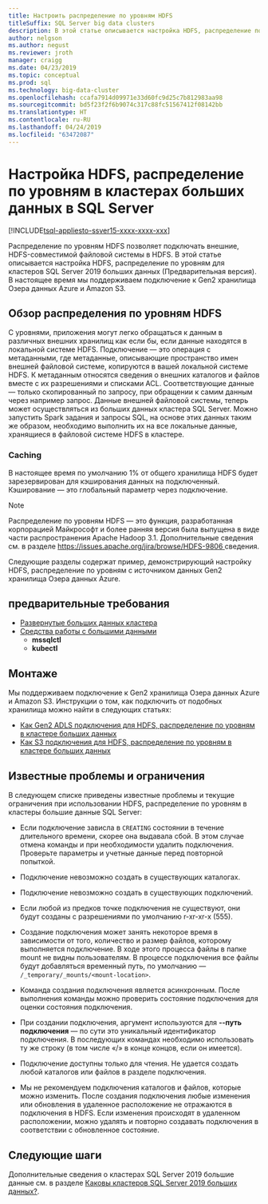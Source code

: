 ```yaml
---
title: Настроить распределение по уровням HDFS
titleSuffix: SQL Server big data clusters
description: В этой статье описывается настройка HDFS, распределение по уровням для монтажа внешней системы хранилище Azure Data Lake файл в HDFS в кластере SQL Server 2019 больших данных (Предварительная версия).
author: nelgson
ms.author: negust
ms.reviewer: jroth
manager: craigg
ms.date: 04/23/2019
ms.topic: conceptual
ms.prod: sql
ms.technology: big-data-cluster
ms.openlocfilehash: ccafa7914d09971e33d60fc9d25c7b812983aa98
ms.sourcegitcommit: bd5f23f2f6b9074c317c88fc51567412f08142bb
ms.translationtype: HT
ms.contentlocale: ru-RU
ms.lasthandoff: 04/24/2019
ms.locfileid: "63472087"
---
```

# <a name="configure-hdfs-tiering-on-sql-server-big-data-clusters"></a>Настройка HDFS, распределение по уровням в кластерах больших данных в SQL Server

[!INCLUDE[tsql-appliesto-ssver15-xxxx-xxxx-xxx](../includes/tsql-appliesto-ssver15-xxxx-xxxx-xxx.md)]

Распределение по уровням HDFS позволяет подключать внешние, HDFS-совместимой файловой системы в HDFS. В этой статье описывается настройка HDFS, распределение по уровням для кластеров SQL Server 2019 больших данных (Предварительная версия). В настоящее время мы поддерживаем подключение к Gen2 хранилища Озера данных Azure и Amazon S3. 

## <a name="hdfs-tiering-overview"></a>Обзор распределения по уровням HDFS

С уровнями, приложения могут легко обращаться к данным в различных внешних хранилищ как если бы, если данные находятся в локальной системе HDFS. Подключение — это операция с метаданными, где метаданные, описывающие пространство имен внешней файловой системе, копируются в вашей локальной системе HDFS. К метаданным относятся сведения о внешних каталогов и файлов вместе с их разрешениями и списками ACL. Соответствующие данные — только скопированный по запросу, при обращении к самим данным через например запрос. Данные внешней файловой системы, теперь может осуществляться из больших данных кластера SQL Server. Можно запустить Spark задания и запросы SQL, на основе этих данных таким же образом, необходимо выполнить их на все локальные данные, хранящиеся в файловой системе HDFS в кластере.

### <a name="caching"></a>Caching
В настоящее время по умолчанию 1% от общего хранилища HDFS будет зарезервирован для кэширования данных на подключенный. Кэширование — это глобальный параметр через подключение.

> [!NOTE]
> Распределение по уровням HDFS — это функция, разработанная корпорацией Майкрософт и более ранняя версия была выпущена в виде части распространения Apache Hadoop 3.1. Дополнительные сведения см. в разделе [ https://issues.apache.org/jira/browse/HDFS-9806 ](https://issues.apache.org/jira/browse/HDFS-9806) сведения.

Следующие разделы содержат пример, демонстрирующий настройку HDFS, распределение по уровням с источником данных Gen2 хранилища Озера данных Azure.

## <a name="prerequisites"></a>предварительные требования

- [Развернутые больших данных кластера](deployment-guidance.md)
- [Средства работы с большими данными](deploy-big-data-tools.md)
  - **mssqlctl**
  - **kubectl**

## <a name="mounting-instructions"></a>Монтаже

Мы поддерживаем подключение к Gen2 хранилища Озера данных Azure и Amazon S3. Инструкции о том, как подключить от подобных хранилища можно найти в следующих статьях:

- [Как Gen2 ADLS подключения для HDFS, распределение по уровням в кластере больших данных](hdfs-tiering-mount-adlsgen2.md)
- [Как S3 подключения для HDFS, распределение по уровням в кластере больших данных](hdfs-tiering-mount-s3.md)

## <a id="issues"></a> Известные проблемы и ограничения

В следующем списке приведены известные проблемы и текущие ограничения при использовании HDFS, распределение по уровням в кластеры большие данные SQL Server:

- Если подключение зависла в `CREATING` состоянии в течение длительного времени, скорее она выдавала сбой. В этом случае отмена команды и при необходимости удалить подключения. Проверьте параметры и учетные данные перед повторной попыткой.

- Подключение невозможно создать в существующих каталогах.

- Подключение невозможно создать в существующих подключений.

- Если любой из предков точке подключения не существуют, они будут созданы с разрешениями по умолчанию r-xr-xr-x (555).

- Создание подключения может занять некоторое время в зависимости от того, количество и размер файлов, которому выполняется подключение. В ходе этого процесса файлы в папке mount не видны пользователям. В процессе подключения все файлы будут добавляться временный путь, по умолчанию — `/_temporary/_mounts/<mount-location>`.

- Команда создания подключения является асинхронным. После выполнения команды можно проверить состояние подключения для оценки состояния подключения.

- При создании подключения, аргумент используются для **--путь подключения** — по сути это уникальный идентификатор подключения. В последующих командах необходимо использовать ту же строку (в том числе «/» в конце концов, если он имеется).

- Подключение доступны только для чтения. Не удается создать любой каталогов или файлов в разделе подключения.

- Мы не рекомендуем подключения каталогов и файлов, которые можно изменить. После создания подключения любые изменения или обновления в удаленное расположение не отражаются в подключения в HDFS. Если изменения происходят в удаленном расположении, можно удалять и повторно создавать подключения в соответствии с обновленное состояние.

## <a name="next-steps"></a>Следующие шаги

Дополнительные сведения о кластерах SQL Server 2019 большие данные см. в разделе [Каковы кластеров SQL Server 2019 больших данных?](big-data-cluster-overview.md).
